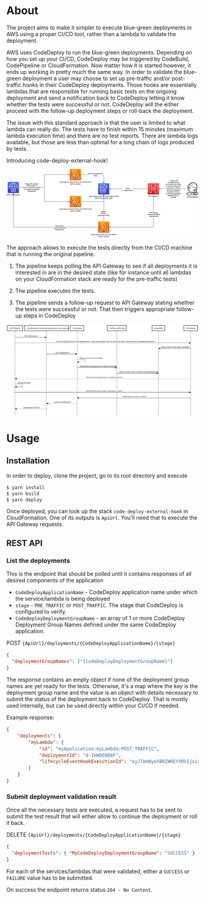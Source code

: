 # About

The project aims to make it simpler to execute blue-green deployments in AWS using a proper
CI/CD tool, rather than a lambda to validate the deployment.

AWS uses CodeDeploy to run the blue-green deployments. Depending on how you set up your
CI/CD, CodeDeploy may be triggered by CodeBuild, CodePipeline or CloudFormation. Now matter how it
is started however, it ends up working in pretty much the same way. In order to validate the blue-green
deployment a user may choose to set up pre-traffic and/or post-traffic hooks in their CodeDeploy deployments.
Those hooks are essentially lambdas that are responsible for running basic tests on the ongoing deployment
and send a notification back to CodeDeploy letting it know whether the tests were successful or not.
CodeDeploy will the either proceed with the follow-up deployment steps or roll-back the deployment.

The issue with this standard approach is that the user is limited to what lambda can really do.
The tests have to finish within 15 minutes (maximum lambda execution time) and there are no test reports.
There are lambda logs available, but those are less than optimal for a long chain of logs produced by tests.

Introducing code-deploy-external-hook!

![architecture](./docs/architecture.png)

The approach allows to execute the tests directly from the CI/CD machine that is running the original pipeline.

1. The pipeline keeps polling the API Gateway to see if all deployments it is interested in are in the desired state
   (like for instance until all lambdas on your CloudFormation stack are ready for the pre-traffic tests)

2. The pipeline executes the tests.

3. The pipeline sends a follow-up request to API Gateway stating whether the tests were successful or not. That
   then triggers appropriate follow-up steps in CodeDeploy

![sequencediagram](./docs/sequencediagram.svg)

# Usage

## Installation

In order to deploy, clone the project, go to its root directory and execute

```shell
$ yarn install
$ yarn build
$ yarn deploy
```

Once deployed, you can look up the stack `code-deploy-external-hook` in CloudFormation. One of its outputs is `ApiUrl`.
You'll need that to execute the API Gateway requests.

## REST API

### List the deployments

This is the endpoint that should be polled until it contains responses of all desired components of the application

* `CodeDeployApplicationName` - CodeDeploy application name under which the service/lambda is being deployed
* `stage` - `PRE_TRAFFIC` or `POST_TRAFFIC`. The stage that CodeDeploy is configured to verify.
* `CodeDeployDeploymentGroupName` - an array of 1 or more CodeDeploy Deployment Group Names defined under the same
   CodeDeploy application. 

POST `{ApiUrl}/deployments/{CodeDeployApplicationName}/{stage}`

```json
{
  "deploymentGroupNames": ["{CodeDeployDeploymentGroupName}"]
}
```

The response contains an empty object if none of the deployment group names are yet ready for the tests.
Otherwise, it's a map where the key is the deployment group name and the value is an object with details
necessary to submit the status of the deployment back to CodeDeploy. That is mostly used internally, but can be used
directly within your CI/CD if needed.

Example response: 

```json
{
    "deployments": {
        "myLambda": {
            "id": "myApplication:myLambda:POST_TRAFFIC",
            "deploymentId": "d-IHWDEND8F",
            "lifecycleEventHookExecutionId": "eyJlbmNyeXB0ZWREYXRhIjoiSnZFVUlmcmRRTmNNeklxMlBQRSt6ZFhaa3UvRTg3NFdNYnV0Q0ZwZElBNDlaT0owT1hsejJQSGNjd1M4em91U096TzZ5UGxuYU9zL0dVZlBaV3BGRmtKbDE2My8xS2Q1UGZCYkFMdGpLQWhmMjdlVjd2M05obno4UFFYNFNJemNCNStiMmY1WCIsIml2UGFyYW1ldGVyU3BlYyI6ImtTdVFORGQ1K094MnZKOFkiLCJtYXRlcmlhbFNldFNlcmlhbCI6MX0="
        }
    }
}
```

### Submit deployment validation result

Once all the necessary tests are executed, a request has to be sent to submit the test result that will either
allow to continue the deployment or roll it back.

DELETE `{ApiUrl}/deployments/{CodeDeployApplicationName}/{stage}`

```json
{
  "deploymentTests": { "MyCodeDeployDeploymentGroupName": "SUCCESS" }
}
```

For each of the services/lambdas that were validated, either a `SUCCESS` or `FAILURE` value has to be submitted.

On success the endpoint returns status `204 - No Content`.
